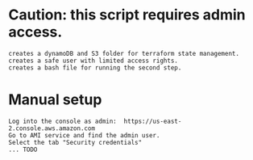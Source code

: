 # Caution: this script requires admin access.
    creates a dynamoDB and S3 folder for terraform state management.
    creates a safe user with limited access rights.
    creates a bash file for running the second step.
    
# Manual setup
    Log into the console as admin:  https://us-east-2.console.aws.amazon.com
    Go to AMI service and find the admin user.
    Select the tab "Security credentials"
    ... TODO
    
    
        
    
